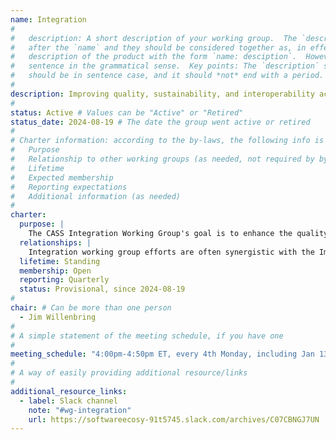```yaml
---
name: Integration
#
#   description: A short description of your working group.  The `description` is always shown immediately 
#   after the `name` and they should be considered together as, in effect constructing a sentence-length 
#   description of the product with the form `name: desciption`.  However it does not need to be a complete 
#   sentence in the grammatical sense.  Key points: The `description` should *not* repeat the `name`, it 
#   should be in sentence case, and it should *not* end with a period.
# 
description: Improving quality, sustainability, and interoperability across the scientific software ecosystem
#
status: Active # Values can be "Active" or "Retired"
status_date: 2024-08-19 # The date the group went active or retired
#
# Charter information: according to the by-laws, the following info is expected:
#   Purpose
#   Relationship to other working groups (as needed, not required by by-laws)
#   Lifetime
#   Expected membership
#   Reporting expectations
#   Additional information (as needed)
#
charter:
  purpose: |
    The CASS Integration Working Group's goal is to enhance the quality, sustainability, efficiency, and interoperability of scientific and AI software. This happens at two levels: (1) ecosystem level – improving how different software products and communities work together (interoperability); and (2) software product level – improving individual libraries and tools within our software portfolios including programming systems, data and visualization, math libraries, tools, and workflows.  Since different product communities have unique needs and development stages, focusing on both the broader ecosystem and specific products is essential for creating a well-integrated software environment.
  relationships: |
    Integration working group efforts are often synergistic with the Impact Framework and User-Developer Experience (UDX) working groups.
  lifetime: Standing
  membership: Open
  reporting: Quarterly
  status: Provisional, since 2024-08-19
#
chair: # Can be more than one person
  - Jim Willenbring
#
# A simple statement of the meeting schedule, if you have one
#
meeting_schedule: "4:00pm-4:50pm ET, every 4th Monday, including Jan 13, 2025"
#
# A way of easily providing additional resource/links
#
additional_resource_links:
  - label: Slack channel
    note: "#wg-integration"
    url: https://softwareecosy-91t5745.slack.com/archives/C07CBNGJ7UN
---
```


